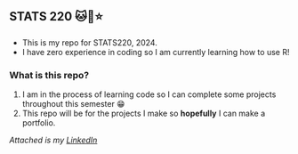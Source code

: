 ## STATS 220 🐱🍰⭐️
* This is my repo for STATS220, 2024.
* I have zero experience in coding so I am currently learning how to use R!
### What is this repo?
1. I am in the process of learning code so I can complete some projects throughout this semester 😁
2. This repo will be for the projects I make so **hopefully** I can make a portfolio.
   
*Attached is my [LinkedIn](https://www.linkedin.com/in/amy-li-137ab9172/)*
